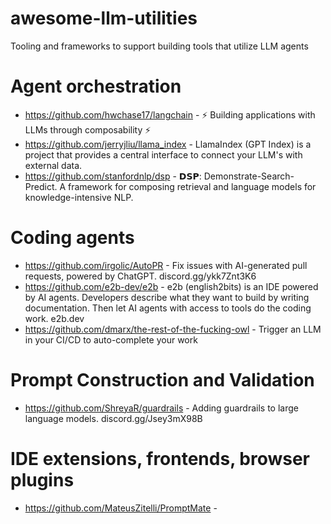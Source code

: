 # awesome-llm-utilities

Tooling and frameworks to support building tools that utilize LLM agents

# Agent orchestration

* https://github.com/hwchase17/langchain - ⚡ Building applications with LLMs through composability ⚡
* https://github.com/jerryjliu/llama_index - LlamaIndex (GPT Index) is a project that provides a central interface to connect your LLM's with external data.
* https://github.com/stanfordnlp/dsp - 𝗗𝗦𝗣: Demonstrate-Search-Predict. A framework for composing retrieval and language models for knowledge-intensive NLP.

# Coding agents

* https://github.com/irgolic/AutoPR - Fix issues with AI-generated pull requests, powered by ChatGPT. discord.gg/ykk7Znt3K6
* https://github.com/e2b-dev/e2b - e2b (english2bits) is an IDE powered by AI agents. Developers describe what they want to build by writing documentation. Then let AI agents with access to tools do the coding work. e2b.dev
* https://github.com/dmarx/the-rest-of-the-fucking-owl - Trigger an LLM in your CI/CD to auto-complete your work

# Prompt Construction and Validation

* https://github.com/ShreyaR/guardrails - Adding guardrails to large language models. discord.gg/Jsey3mX98B

# IDE extensions, frontends, browser plugins

* https://github.com/MateusZitelli/PromptMate - 
